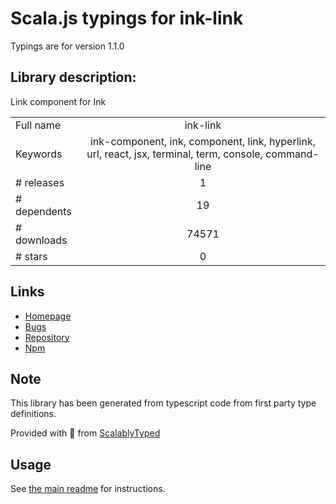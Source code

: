 
# Scala.js typings for ink-link

Typings are for version 1.1.0

## Library description:
Link component for Ink

|                    |                 |
| ------------------ | :-------------: |
| Full name          | ink-link |
| Keywords           | ink-component, ink, component, link, hyperlink, url, react, jsx, terminal, term, console, command-line |
| # releases         | 1 |
| # dependents       | 19 |
| # downloads        | 74571 |
| # stars            | 0 |

## Links
- [Homepage](https://github.com/sindresorhus/ink-link#readme)
- [Bugs](https://github.com/sindresorhus/ink-link/issues)
- [Repository](https://github.com/sindresorhus/ink-link)
- [Npm](https://www.npmjs.com/package/ink-link)
    


## Note
This library has been generated from typescript code from first party type definitions.

Provided with :purple_heart: from [ScalablyTyped](https://github.com/oyvindberg/ScalablyTyped)

## Usage
See [the main readme](../../readme.md) for instructions.


